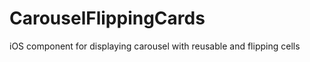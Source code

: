 CarouselFlippingCards
=====================

iOS component for displaying carousel with reusable and flipping cells